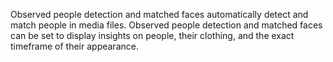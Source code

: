 Observed people detection and matched faces automatically detect and match people in media files. Observed people detection and matched faces can be set to display insights on people, their clothing, and the exact timeframe of their appearance.
